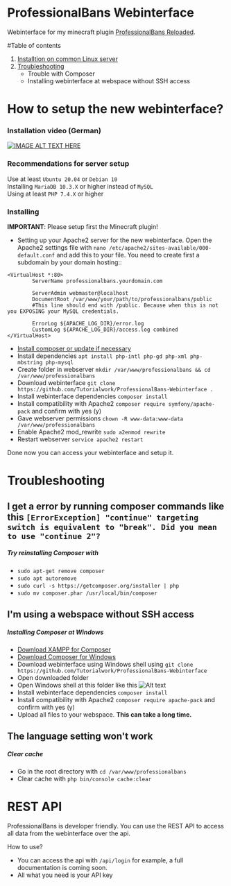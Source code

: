# ProfessionalBans Webinterface
Webinterface for my minecraft plugin [ProfessionalBans Reloaded](https://github.com/Tutorialwork/ProfessionalBans-Reloaded).

#Table of contents

1. [Installtion on common Linux server](#Installing)
2. [Troubleshooting](#Troubleshooting)
    - Trouble with Composer
    - Installing webinterface at webspace without SSH access

# How to setup the new webinterface?

### Installation video (German)
[![IMAGE ALT TEXT HERE](https://img.youtube.com/vi/wzXY6UlYlog/0.jpg)](https://youtu.be/wzXY6UlYlog)

### Recommendations for server setup

Use at least ``Ubuntu 20.04`` or ``Debian 10``<br>
Installing ``MariaDB 10.3.X`` or higher instead of ``MySQL``<br>
Using at least ``PHP 7.4.X`` or higher

### Installing

**IMPORTANT**: Please setup first the Minecraft plugin!

-  Setting up your Apache2 server for the new webinterface. Open the Apache2 settings file with `nano /etc/apache2/sites-available/000-default.conf` and add this to your file. You need to create first a subdomain by your domain hosting::

```
<VirtualHost *:80>
        ServerName professionalbans.yourdomain.com

        ServerAdmin webmaster@localhost
        DocumentRoot /var/www/your/path/to/professionalbans/public 
        #This line should end with /public. Because when this is not you EXPOSING your MySQL credentials.

        ErrorLog ${APACHE_LOG_DIR}/error.log
        CustomLog ${APACHE_LOG_DIR}/access.log combined
</VirtualHost>
```
- [Install composer or update if necessary](https://getcomposer.org/download/)
- Install dependencies `apt install php-intl php-gd php-xml php-mbstring php-mysql`
- Create folder in webserver `mkdir /var/www/professionalbans && cd /var/www/professionalbans`
- Download webinterface `git clone https://github.com/Tutorialwork/ProfessionalBans-Webinterface .`
- Install webinterface dependencies `composer install`
- Install compatibility with Apache2 `composer require symfony/apache-pack` and confirm with yes (y)
- Gave webserver permissions ``chown -R www-data:www-data /var/www/professionalbans``
- Enable Apache2 mod_rewrite ``sudo a2enmod rewrite``
- Restart webserver `service apache2 restart`

Done now you can access your webinterface and setup it.

# Troubleshooting

## I get a error by running composer commands like this ``[ErrorException] "continue" targeting switch is equivalent to "break". Did you mean to use "continue 2"?``
##### Try reinstalling Composer with
- ``sudo apt-get remove composer`` 
- ``sudo apt autoremove`` 
- ``sudo curl -s https://getcomposer.org/installer | php`` 
- ``sudo mv composer.phar /usr/local/bin/composer`` 

## I'm using a webspace without SSH access
##### Installing Composer at Windows
- [Download XAMPP for Composer](https://www.apachefriends.org/de/index.html)
- [Download Composer for Windows](https://getcomposer.org/Composer-Setup.exe)
- Download webinterface using Windows shell using ``git clone https://github.com/Tutorialwork/ProfessionalBans-Webinterface``
- Open downloaded folder
- Open Windows shell at this folder like this ![Alt text](https://i.imgur.com/Hn4aB1i.png?raw=true "Optional Title")
- Install webinterface dependencies `composer install`
- Install compatibility with Apache2 `composer require apache-pack` and confirm with yes (y)
- Upload all files to your webspace. **This can take a long time.**

## The language setting won't work
##### Clear cache

- Go in the root directory with ``cd /var/www/professionalbans``
- Clear cache with ``php bin/console cache:clear``

# REST API

ProfessionalBans is developer friendly. You can use the REST API to access all data from the webinterface over the api.

How to use?

- You can access the api with `/api/login` for example, a full documentation is coming soon.
- All what you need is your API key
